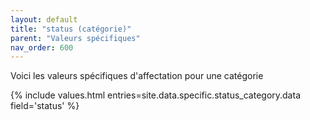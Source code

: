 ```yaml
---
layout: default
title: "status (catégorie)"
parent: "Valeurs spécifiques"
nav_order: 600
---
```

Voici les valeurs spécifiques d'affectation pour une catégorie

{% include values.html entries=site.data.specific.status_category.data field='status' %}
